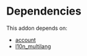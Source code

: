 # Dependencies

This addon depends on:

- [account](../../odoo-bringout-oca-ocb-account)
- [l10n_multilang](../../odoo-bringout-oca-ocb-l10n_multilang)
